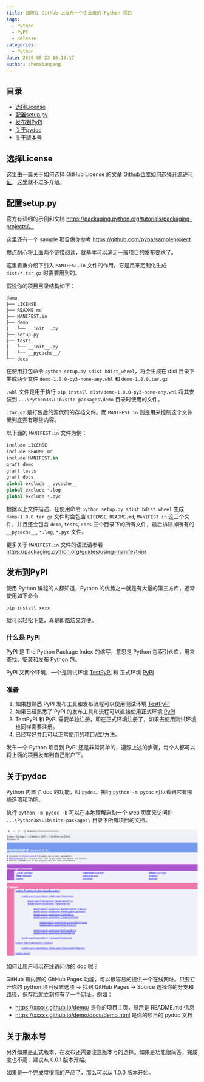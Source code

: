 ```yaml
---
title: 如何在 GitHub 上发布一个企业级的 Python 项目
tags:
  - Python
  - PyPI
  - Release
categories:
  - Python
date: 2020-08-23 16:13:17
author: shenxianpeng
---
```


## 目录

* [选择License](#选择License)
* [配置setup.py](#配置setup.py)
* [发布到PyPI](发布到PyPI)
* [关于pydoc](关于pydoc)
* [关于版本号](关于版本号)

## 选择License

这里由一篇关于如何选择 GitHub License 的文章 [Github仓库如何选择开源许可证](https://mp.weixin.qq.com/s/CjeWol3BdGkmGZi-zMnDkQ)，这里就不过多介绍。

## 配置setup.py

官方有详细的示例和文档 https://packaging.python.org/tutorials/packaging-projects/。

这里还有一个 sample 项目供你参考 https://github.com/pypa/sampleproject

攒点耐心将上面两个链接阅读，就基本可以满足一般项目的发布要求了。

这里着重介绍下引入 `MANIFEST.in` 文件的作用。它是用来定制化生成 `dist/*.tar.gz` 时需要用到的。

假设你的项目目录结构如下：

```
demo
├── LICENSE
├── README.md
├── MANIFEST.in
├── demo
│   └── __init__.py
├── setup.py
├── tests
│   └── __init__.py
│   └── __pycache__/
└── docs
```

<!-- more -->

在使用打包命令 `python setup.py sdist bdist_wheel`，将会生成在 dist 目录下生成两个文件 `demo-1.0.0-py3-none-any.whl` 和 `demo-1.0.0.tar.gz`

`.whl` 文件是用于执行 `pip install dist/demo-1.0.0-py3-none-any.whl` 将其安装到 `...\Python38\Lib\site-packages\demo` 目录时使用的文件。

`.tar.gz` 是打包后的源代码的存档文件。而 `MANIFEST.in` 则是用来控制这个文件里到底要有哪些内容。

以下面的 `MANIFEST.in` 文件为例：

```python
include LICENSE
include README.md
include MANIFEST.in
graft demo
graft tests
graft docs
global-exclude __pycache__
global-exclude *.log
global-exclude *.pyc
```

根据以上文件描述，在使用命令 `python setup.py sdist bdist_wheel` 生成 `demo-1.0.0.tar.gz` 文件时会包含 `LICENSE`, `README.md`, `MANIFEST.in` 这三个文件，并且还会包含 `demo`, `tests`, `docs` 三个目录下的所有文件，最后排除掉所有的 `__pycache__`, `*.log`, `*.pyc` 文件。

更多关于  `MANIFEST.in` 文件的语法请参看 https://packaging.python.org/guides/using-manifest-in/

## 发布到PyPI

使用 Python 编程的人都知道，Python 的优势之一就是有大量的第三方库，通常使用如下命令

```
pip install xxxx
```

就可以轻松下载，真是即酷炫又方便。

### 什么是 PyPI

PyPI 是 The Python Package Index 的缩写，意思是 Python 包索引仓库，用来查找、安装和发布 Python 包。

PyPI 又两个环境，一个是测试环境 [TestPyPI](https://test.pypi.org/) 和 正式环境 [PyPI](https://pypi.org/)

### 准备

1. 如果想熟悉 PyPI 发布工具和发布流程可以使用测试环境 [TestPyPI](https://test.pypi.org/) 
2. 如果已经熟悉了 PyPI 的发布工具和流程可以直接使用正式环境 [PyPI](https://pypi.org/)
3. TestPyPI 和 PyPI 需要单独注册，即在正式环境注册了，如果去使用测试环境也同样需要注册。
4. 已经写好并且可以正常使用的项目/库/方法。

发布一个 Python 项目到 PyPI 还是非常简单的，遵照上述的步骤，每个人都可以将上面的项目发布到自己账户下。

## 关于pydoc

Python 内置了 doc 的功能，叫 `pydoc`。执行 `python -m pydoc` 可以看到它有哪些选项和功能。

执行 `python -m pydoc -b` 可以在本地理解启动一个 web 页面来访问你 `...\Python38\Lib\site-packages\` 目录下所有项目的文档。

![以 elasticsearch 文档为例](how-to-release-python-project/pydoc-es.png)

如何让用户可以在线访问你的 doc 呢？

GitHub 有内置的 GitHub Pages 功能，可以很容易的提供一个在线网址。只要打开你的 python 项目设置选项 -> 找到 GitHub Pages -> Source 选择你的分支和路径，保存后就立刻拥有了一个网址。例如：

* https://xxxxx.github.io/demo/ 是你的项目主页，显示是 README.md 信息 
* https://xxxxx.github.io/demo/docs/demo.html 是你的项目的 pydoc 文档

## 关于版本号

另外如果是正式版本，在发布还需要注意版本号的选择。如果是功能很简答，完成度也不高，建议从 0.0.1 版本开始。

如果是一个完成度很高的产品了，那么可以从 1.0.0 版本开始。



